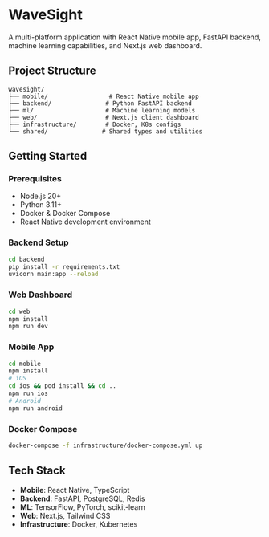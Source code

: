 # WaveSight

A multi-platform application with React Native mobile app, FastAPI backend, machine learning capabilities, and Next.js web dashboard.

## Project Structure

```
wavesight/
├── mobile/                 # React Native mobile app
├── backend/               # Python FastAPI backend
├── ml/                    # Machine learning models
├── web/                   # Next.js client dashboard
├── infrastructure/        # Docker, K8s configs
└── shared/               # Shared types and utilities
```

## Getting Started

### Prerequisites
- Node.js 20+
- Python 3.11+
- Docker & Docker Compose
- React Native development environment

### Backend Setup
```bash
cd backend
pip install -r requirements.txt
uvicorn main:app --reload
```

### Web Dashboard
```bash
cd web
npm install
npm run dev
```

### Mobile App
```bash
cd mobile
npm install
# iOS
cd ios && pod install && cd ..
npm run ios
# Android
npm run android
```

### Docker Compose
```bash
docker-compose -f infrastructure/docker-compose.yml up
```

## Tech Stack
- **Mobile**: React Native, TypeScript
- **Backend**: FastAPI, PostgreSQL, Redis
- **ML**: TensorFlow, PyTorch, scikit-learn
- **Web**: Next.js, Tailwind CSS
- **Infrastructure**: Docker, Kubernetes